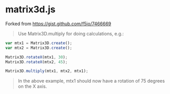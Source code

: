 matrix3d.js
===========

Forked from https://gist.github.com/f5io/7466669

> Use Matrix3D.multiply for doing calculations, e.g.:

```js
var mtx1 = Matrix3D.create();
var mtx2 = Matrix3D.create();

Matrix3D.rotateX(mtx1, 30);
Matrix3D.rotateX(mtx2, 45);

Matrix3D.multiply(mtx1, mtx2, mtx1);
```

> In the above example, mtx1 should now have a rotation of 75 degrees on the X axis.
